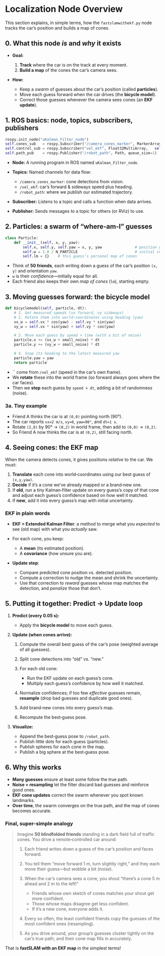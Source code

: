 # Localization Node Overview

This section explains, in simple terms, how the `fastslamwithekf.py` node tracks the car’s position and builds a map of cones.

## 0. What this node *is* and *why* it exists

* **Goal:**

  1. **Track** where the car is on the track at every moment.
  2. **Build a map** of the cones the car’s camera sees.
* **How:**

  * Keep a *swarm* of guesses about the car’s position (called **particles**).
  * Move each guess forward when the car drives (the **bicycle model**).
  * Correct those guesses whenever the camera sees cones (an **EKF update**).

## 1. ROS basics: node, topics, subscribers, publishers

```python
rospy.init_node("uKalman_Filter_node")
self.cones_sub   = rospy.Subscriber("/camera_cones_marker", MarkerArray, self.cones_callback)
self.control_sub = rospy.Subscriber("vel_ekf", Float32MultiArray,   self.control_callback)
self.path_pub    = rospy.Publisher("/robot_path", Path, queue_size=1)
```

* **Node:** A running program in ROS named `uKalman_Filter_node`.
* **Topics:** Named channels for data flow:

  * `/camera_cones_marker`: cone detections from vision.
  * `/vel_ekf`: car’s forward & sideways speed plus heading.
  * `/robot_path`: where we publish our estimated trajectory.
* **Subscriber:** Listens to a topic and calls a function when data arrives.
* **Publisher:** Sends messages to a topic for others (or RViz) to use.

## 2. Particles: a swarm of “where‑am‑I” guesses

```python
class Particle:
    def __init__(self, x, y, yaw):
        self.x, self.y, self.yaw = x, y, yaw               # position guess
        self.w = 1.0 / N_PARTICLE                          # initial confidence
        self.lm = {}    # this guess’s personal map of cones
```

* Think of **50 friends**, each writing down a guess of the car’s position `(x, y)` and orientation `yaw`.
* `w` is their *confidence*—initially equal for all.
* Each friend also keeps their own *map of cones* (`lm`), starting empty.

## 3. Moving guesses forward: the **bicycle model**

```python
def bicyclemodel(self, particle, dt):
    # 1. Get measured speeds (vx forward, vy sideways)
    # 2. Rotate them into world‑coordinates using heading (yaw)
    vx_w = self.vx * cos(yaw) - self.vy * sin(yaw)
    vy_w = self.vx * sin(yaw) + self.vy * cos(yaw)

    # 3. Move each guess by speed × time (with a bit of noise)
    particle.x += (vx_w + small_noise) * dt
    particle.y += (vy_w + small_noise) * dt

    # 4. Snap its heading to the latest measured yaw
    particle.yaw = yaw
    return particle
```

* \`\` come from `/vel_ekf` (speed in the car’s own frame).
* We **rotate** these into the world frame (so forward always goes where the car faces).
* Then we **step** each guess by `speed × dt`, adding a bit of randomness (noise).

### 3a. Tiny example

* Friend A thinks the car is at `(0,0)` pointing north (90°).
* The car reports `vx=2 m/s`, `vy=0`, `yaw=90°`, and `dt=1 s`.
* Rotate `(2,0)` by 90° → `(0,2)` in world frame, then add to `(0,0)` → `(0,2)`.
* So Friend A now thinks the car is at `(0,2)`, still facing north.

## 4. Seeing cones: the **EKF map**

When the camera detects cones, it gives positions *relative* to the car. We must:

1. **Translate** each cone into world‑coordinates using our best guess of `(x,y,yaw)`.
2. **Decide** if it’s a cone we’ve already mapped or a brand‑new one.
3. If **old**, run a tiny Kalman‑filter update on every guess’s copy of that cone and adjust each guess’s confidence based on how well it matched.
4. If **new**, add it into every guess’s map with initial uncertainty.

### EKF in plain words

* **EKF = Extended Kalman Filter**: a method to merge what you *expected* to see (old map) with what you *actually* saw.
* For each cone, you keep:

  * A **mean** (its estimated position).
  * A **covariance** (how unsure you are).
* **Update step**:

  * Compare predicted cone position vs. detected position.
  * Compute a correction to nudge the mean and shrink the uncertainty.
  * Use that correction to *reward* guesses whose map matches the detection, and *penalize* those that don’t.

## 5. Putting it together: **Predict → Update** loop

1. **Predict (every 0.05 s):**

   * Apply the **bicycle model** to move each guess.

2. **Update (when cones arrive):**

   1. Compute the overall best guess of the car’s pose (weighted average of all guesses).
   2. Split cone detections into “old” vs. “new.”
   3. For each old cone:

      * Run the EKF update on each guess’s cone.
      * Multiply each guess’s confidence by how well it matched.
   4. Normalize confidences; if too few *effective* guesses remain, **resample** (drop bad guesses and duplicate good ones).
   5. Add brand‑new cones into every guess’s map.
   6. Recompute the best‑guess pose.

3. **Visualize:**

   * Append the best‑guess pose to `/robot_path`.
   * Publish little dots for each guess (particles).
   * Publish spheres for each cone in the map.
   * Publish a big sphere at the best‑guess pose.

## 6. Why this works

* **Many guesses** ensure at least some follow the true path.
* **Noise + resampling** let the filter discard bad guesses and reinforce good ones.
* **EKF cone updates** correct the swarm whenever you spot known landmarks.
* **Over time**, the swarm converges on the true path, and the map of cones becomes accurate.

### Final, super‑simple analogy

> Imagine **50 blindfolded friends** standing in a dark field full of traffic cones. You drive a remote‑controlled car around:
>
> 1. Each friend writes down a guess of the car’s position and faces forward.
> 2. You tell them “move forward 1 m, turn slightly right,” and they each move their guess—but wobble a bit (noise).
> 3. When the car’s camera sees a cone, you shout “there’s a cone 5 m ahead and 2 m to the left!”
>
>    * Friends whose own sketch of cones matches your shout get more confident.
>    * Those whose maps disagree get less confident.
>    * If it’s a new cone, everyone adds it.
> 4. Every so often, the least confident friends copy the guesses of the most confident ones (resampling).
> 5. As you drive around, your group’s guesses cluster tightly on the car’s true path, and their cone map fills in accurately.

That is **fastSLAM with an EKF map** in the simplest terms!
